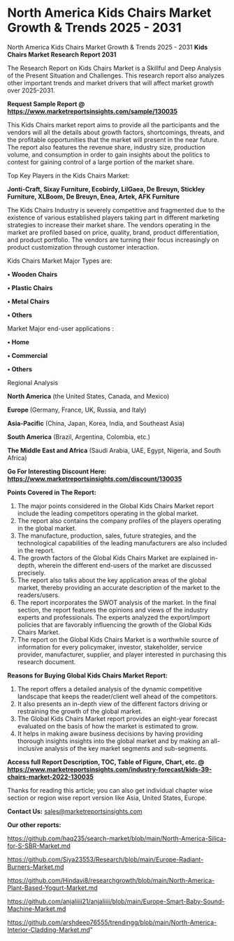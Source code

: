 # North America Kids Chairs Market Growth & Trends 2025 - 2031
North America Kids Chairs Market Growth & Trends 2025 - 2031
<strong>Kids Chairs Market Research Report 2031</strong>

The Research Report on Kids Chairs Market is a Skillful and Deep Analysis of the Present Situation and Challenges. This research report also analyzes other important trends and market drivers that will affect market growth over 2025-2031.

<strong>Request Sample Report @ <a href=https://www.marketreportsinsights.com/sample/130035>https://www.marketreportsinsights.com/sample/130035</a></strong>

This Kids Chairs market report aims to provide all the participants and the vendors will all the details about growth factors, shortcomings, threats, and the profitable opportunities that the market will present in the near future. The report also features the revenue share, industry size, production volume, and consumption in order to gain insights about the politics to contest for gaining control of a large portion of the market share.

Top Key Players in the Kids Chairs Market:

<strong>Jonti-Craft, Sixay Furniture, Ecobirdy, LilGaea, De Breuyn, Stickley Furniture, XLBoom, De Breuyn, Enea, Artek, AFK Furniture</strong>

The Kids Chairs Industry is severely competitive and fragmented due to the existence of various established players taking part in different marketing strategies to increase their market share. The vendors operating in the market are profiled based on price, quality, brand, product differentiation, and product portfolio. The vendors are turning their focus increasingly on product customization through customer interaction.

Kids Chairs Market Major Types are:

<strong>• Wooden Chairs

• Plastic Chairs

• Metal Chairs

• Others</strong>

Market Major end-user applications :

<strong>• Home

• Commercial

• Others</strong>

Regional Analysis

</u><strong><b>North America</b></strong> (the United States, Canada, and Mexico)

<strong><b>Europe </b></strong>(Germany, France, UK, Russia, and Italy)

<strong><b>Asia-Pacific</b></strong> (China, Japan, Korea, India, and Southeast Asia)

<strong><b>South America</b></strong> (Brazil, Argentina, Colombia, etc.)

<strong><b>The Middle East and Africa</b></strong> (Saudi Arabia, UAE, Egypt, Nigeria, and South Africa)

<strong>Go For Interesting Discount Here: <a href=https://www.marketreportsinsights.com/discount/130035>https://www.marketreportsinsights.com/discount/130035</a></strong>

<strong>Points Covered in The Report:</strong>
<ol>
  <li>The major points considered in the Global Kids Chairs Market report include the leading competitors operating in the global market.</li>
  <li>The report also contains the company profiles of the players operating in the global market.</li>
  <li>The manufacture, production, sales, future strategies, and the technological capabilities of the leading manufacturers are also included in the report.</li>
  <li>The growth factors of the Global Kids Chairs Market are explained in-depth, wherein the different end-users of the market are discussed precisely.</li>
  <li>The report also talks about the key application areas of the global market, thereby providing an accurate description of the market to the readers/users.</li>
  <li>The report incorporates the SWOT analysis of the market. In the final section, the report features the opinions and views of the industry experts and professionals. The experts analyzed the export/import policies that are favorably influencing the growth of the Global Kids Chairs Market.</li>
  <li>The report on the Global Kids Chairs Market is a worthwhile source of information for every policymaker, investor, stakeholder, service provider, manufacturer, supplier, and player interested in purchasing this research document.</li>
</ol>
<strong>Reasons for Buying Global Kids Chairs Market Report:</strong>

<ol>
  <li>The report offers a detailed analysis of the dynamic competitive landscape that keeps the reader/client well ahead of the competitors.</li>
  <li>It also presents an in-depth view of the different factors driving or restraining the growth of the global market.</li>
  <li>The Global Kids Chairs Market report provides an eight-year forecast evaluated on the basis of how the market is estimated to grow.</li>
  <li>It helps in making aware business decisions by having providing thorough insights insights into the global market and by making an all-inclusive analysis of the key market segments and sub-segments.</li>
</ol>
<strong>Access full Report Description, TOC, Table of Figure, Chart, etc. @ <a href=https://www.marketreportsinsights.com/industry-forecast/kids-39-chairs-market-2022-130035>https://www.marketreportsinsights.com/industry-forecast/kids-39-chairs-market-2022-130035</a></strong>


Thanks for reading this article; you can also get individual chapter wise section or region wise report version like Asia, United States, Europe.

<strong>Contact Us:</strong>
sales@marketreportsinsights.com

<strong>Our other reports:</strong>

<a href=https://github.com/haq235/search-market/blob/main/North-America-Silica-for-S-SBR-Market.md>https://github.com/haq235/search-market/blob/main/North-America-Silica-for-S-SBR-Market.md</a>

<a href=https://github.com/Siya23553/Research/blob/main/Europe-Radiant-Burners-Market.md>https://github.com/Siya23553/Research/blob/main/Europe-Radiant-Burners-Market.md</a>

<a href=https://github.com/Hindavi8/researchgrowth/blob/main/North-America-Plant-Based-Yogurt-Market.md>https://github.com/Hindavi8/researchgrowth/blob/main/North-America-Plant-Based-Yogurt-Market.md</a>

<a href=https://github.com/anjaliiii21/anjaliiii/blob/main/Europe-Smart-Baby-Sound-Machine-Market.md>https://github.com/anjaliiii21/anjaliiii/blob/main/Europe-Smart-Baby-Sound-Machine-Market.md</a>

<a href=https://github.com/arshdeep76555/trendingg/blob/main/North-America-Interior-Cladding-Market.md>https://github.com/arshdeep76555/trendingg/blob/main/North-America-Interior-Cladding-Market.md</a>"
